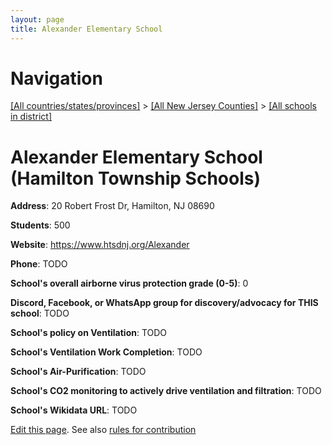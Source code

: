 ```yaml
---
layout: page
title: Alexander Elementary School
---
```

# Navigation

[[All countries/states/provinces]](../../..) > [[All New Jersey Counties]](../..) > [[All schools in district]](..)

# Alexander Elementary School (Hamilton Township Schools)

**Address**: 20 Robert Frost Dr, Hamilton, NJ 08690

**Students**: 500

**Website**: <https://www.htsdnj.org/Alexander>

**Phone**: TODO

**School's overall airborne virus protection grade (0-5)**: 0

**Discord, Facebook, or WhatsApp group for discovery/advocacy for THIS school**: TODO

**School's policy on Ventilation**: TODO

**School's Ventilation Work Completion**: TODO

**School's Air-Purification**: TODO

**School's CO2 monitoring to actively drive ventilation and filtration**: TODO

**School's Wikidata URL**: TODO


[Edit this page](https://github.com/ventilate-schools/NJ/edit/main/./Hamilton_Township_Schools/Alexander_Elementary_School.md). See also [rules for contribution](../../../contribution-rules/)